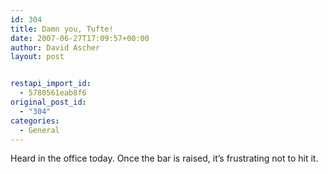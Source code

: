 ```yaml
---
id: 304
title: Damn you, Tufte!
date: 2007-06-27T17:09:57+00:00
author: David Ascher
layout: post


restapi_import_id:
  - 5780561eab8f6
original_post_id:
  - "304"
categories:
  - General
---
```

Heard in the office today. Once the bar is raised, it&#8217;s frustrating not to hit it.